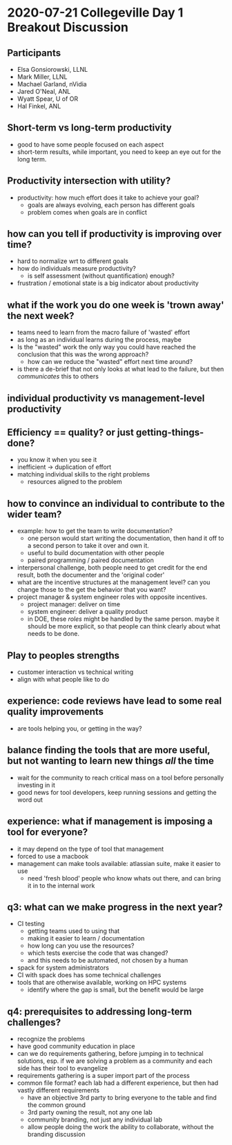 # 2020-07-21 Collegeville Day 1 Breakout Discussion

## Participants

-   Elsa Gonsiorowski, LLNL
-   Mark Miller, LLNL
-   Machael Garland, nVidia
-   Jared O'Neal, ANL
-   Wyatt Spear, U of OR
-   Hal Finkel, ANL

## Short-term vs long-term productivity

-   good to have some people focused on each aspect
-   short-term results, while important, you need to keep an eye out for the long term.

## Productivity intersection with utility?

-   productivity: how much effort does it take to achieve your goal?
    -   goals are always evolving, each person has different goals
    -   problem comes when goals are in conflict

## how can you tell if productivity is improving over time?

-   hard to normalize wrt to different goals
-   how do individuals measure productivity?
    -   is self assessment (without quantification) enough?
-   frustration / emotional state is a big indicator about productivity

## what if the work you do one week is 'trown away' the next week?

-   teams need to learn from the macro failure of 'wasted' effort
-   as long as an individual learns during the process, maybe
-   Is the "wasted" work the only way you could have reached the conclusion that this was the wrong approach?
    -   how can we reduce the "wasted" effort next time around?
-   is there a de-brief that not only looks at what lead to the failure, but then *communicates* this to others

## individual productivity vs management-level productivity

## Efficiency == quality? or just getting-things-done?

-   you know it when you see it
-   inefficient -> duplication of effort
-   matching individual skills to the right problems
    -   resources aligned to the problem

## how to convince an individual to contribute to the wider team?

-   example: how to get the team to write documentation?
    -   one person would start writing the documentation, then hand it off to a second person to take it over and own it.
    -   useful to build documentation with other people
    -   paired programming / paired documentation
-   interpersonal challenge, both people need to get credit for the end result, both the documenter and the 'original coder'
-   what are the incentive structures at the management level? can you change those to the get the behavior that you want?
-   project manager & system engineer roles with opposite incentives.
    -   project manager: deliver on time
    -   system engineer: deliver a quality product
    -   in DOE, these *roles* might be handled by the same person. maybe it should be more explicit, so that people can think clearly about what needs to be done.

## Play to peoples strengths

-   customer interaction vs technical writing
-   align with what people like to do

## experience: code reviews have lead to some real quality improvements

-   are tools helping you, or getting in the way?

## balance finding the tools that are more useful, but not wanting to learn new things *all* the time

-   wait for the community to reach critical mass on a tool before personally investing in it
-   good news for tool developers, keep running sessions and getting the word out

## experience: what if management is imposing a tool for everyone?

-   it may depend on the type of tool that management
-   forced to use a macbook
-   management can make tools available: atlassian suite, make it easier to use
    -   need 'fresh blood' people who know whats out there, and can bring it in to the internal work

## q3: what can we make progress in the next year?

-   CI testing
    -   getting teams used to using that
    -   making it easier to learn / documentation
    -   how long can you use the resources?
    -   which tests exercise the code that was changed?
    -   and this needs to be automated, not chosen by a human
-   spack for system administrators
-   CI with spack does has some technical challenges
-   tools that are otherwise available, working on HPC systems
    -   identify where the gap is small, but the benefit would be large

## q4: prerequisites to addressing long-term challenges?

-   recognize the problems
-   have good community education in place
-   can we do requirements gathering, before jumping in to technical solutions, esp. if we are solving a problem as a community and each side has their tool to evangelize
-   requirements gathering is a super import part of the process
-   common file format? each lab had a different experience, but then had vastly different requirements
    -   have an objective 3rd party to bring everyone to the table and find the common ground
    -   3rd party owning the result, not any one lab
    -   community branding, not just any individual lab
    -   allow people doing the work the ability to collaborate, without the branding discussion
